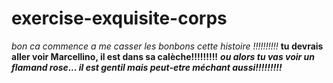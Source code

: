# exercise-exquisite-corps


*bon ca commence a me casser les bonbons cette histoire !!!!!!!!!!*
**tu devrais aller voir Marcellino, il est dans sa calèche!!!!!!!!!**
***ou alors tu vas voir un flamand rose... il est gentil mais peut-etre méchant aussi!!!!!!!!!***
